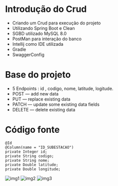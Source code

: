 # Introdução do Crud
- Criando um Crud para execução do projeto
- Utilizando Spring Boot e Clean
- SGBD utilizado MySQL 8.0
- PostMan para interação do banco
- Intellij como IDE utilizada
- Gradle
- SwaggerConfig

# Base do projeto
- 5 Endpoints : id , codigo, nome, latitude, logitude.
- POST — add new data
- PUT — replace existing data
- PATCH — update some existing data fields
- DELETE — delete existing data

# Código fonte 

    @Id
    @Column(name = "ID_SUBESTACAO")
    private Integer id;
    private String codigo;
    private String nome;
    private Double latitude;
    private Double longitude;

![img1](https://user-images.githubusercontent.com/65917790/96030475-6cb6b900-0e32-11eb-83d4-e6060b2c2ca4.jpeg)
![img2](https://user-images.githubusercontent.com/65917790/96030481-6de7e600-0e32-11eb-8fb2-d37229ef8455.jpeg)
![img3](https://user-images.githubusercontent.com/65917790/96030488-6e807c80-0e32-11eb-9a5f-424a6ad35c8b.jpeg)
